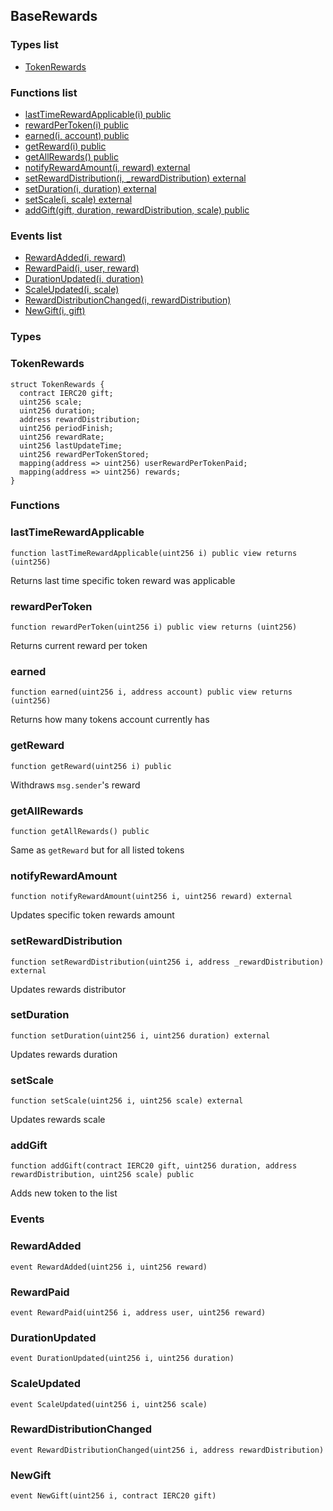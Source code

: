 
## BaseRewards

### Types list
- [TokenRewards](#tokenrewards)

### Functions list
- [lastTimeRewardApplicable(i) public](#lasttimerewardapplicable)
- [rewardPerToken(i) public](#rewardpertoken)
- [earned(i, account) public](#earned)
- [getReward(i) public](#getreward)
- [getAllRewards() public](#getallrewards)
- [notifyRewardAmount(i, reward) external](#notifyrewardamount)
- [setRewardDistribution(i, _rewardDistribution) external](#setrewarddistribution)
- [setDuration(i, duration) external](#setduration)
- [setScale(i, scale) external](#setscale)
- [addGift(gift, duration, rewardDistribution, scale) public](#addgift)

### Events list
- [RewardAdded(i, reward) ](#rewardadded)
- [RewardPaid(i, user, reward) ](#rewardpaid)
- [DurationUpdated(i, duration) ](#durationupdated)
- [ScaleUpdated(i, scale) ](#scaleupdated)
- [RewardDistributionChanged(i, rewardDistribution) ](#rewarddistributionchanged)
- [NewGift(i, gift) ](#newgift)

### Types
### TokenRewards

```solidity
struct TokenRewards {
  contract IERC20 gift;
  uint256 scale;
  uint256 duration;
  address rewardDistribution;
  uint256 periodFinish;
  uint256 rewardRate;
  uint256 lastUpdateTime;
  uint256 rewardPerTokenStored;
  mapping(address => uint256) userRewardPerTokenPaid;
  mapping(address => uint256) rewards;
}
```

### Functions
### lastTimeRewardApplicable

```solidity
function lastTimeRewardApplicable(uint256 i) public view returns (uint256)
```
Returns last time specific token reward was applicable

### rewardPerToken

```solidity
function rewardPerToken(uint256 i) public view returns (uint256)
```
Returns current reward per token

### earned

```solidity
function earned(uint256 i, address account) public view returns (uint256)
```
Returns how many tokens account currently has

### getReward

```solidity
function getReward(uint256 i) public
```
Withdraws `msg.sender`'s reward

### getAllRewards

```solidity
function getAllRewards() public
```
Same as `getReward` but for all listed tokens

### notifyRewardAmount

```solidity
function notifyRewardAmount(uint256 i, uint256 reward) external
```
Updates specific token rewards amount

### setRewardDistribution

```solidity
function setRewardDistribution(uint256 i, address _rewardDistribution) external
```
Updates rewards distributor

### setDuration

```solidity
function setDuration(uint256 i, uint256 duration) external
```
Updates rewards duration

### setScale

```solidity
function setScale(uint256 i, uint256 scale) external
```
Updates rewards scale

### addGift

```solidity
function addGift(contract IERC20 gift, uint256 duration, address rewardDistribution, uint256 scale) public
```
Adds new token to the list

### Events
### RewardAdded

```solidity
event RewardAdded(uint256 i, uint256 reward)
```

### RewardPaid

```solidity
event RewardPaid(uint256 i, address user, uint256 reward)
```

### DurationUpdated

```solidity
event DurationUpdated(uint256 i, uint256 duration)
```

### ScaleUpdated

```solidity
event ScaleUpdated(uint256 i, uint256 scale)
```

### RewardDistributionChanged

```solidity
event RewardDistributionChanged(uint256 i, address rewardDistribution)
```

### NewGift

```solidity
event NewGift(uint256 i, contract IERC20 gift)
```

